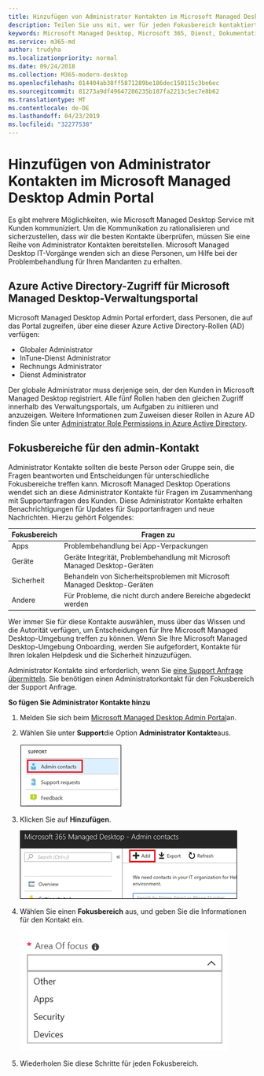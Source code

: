 ```yaml
---
title: Hinzufügen von Administrator Kontakten im Microsoft Managed Desktop Admin Portal
description: Teilen Sie uns mit, wer für jeden Fokusbereich kontaktiert werden soll.
keywords: Microsoft Managed Desktop, Microsoft 365, Dienst, Dokumentation
ms.service: m365-md
author: trudyha
ms.localizationpriority: normal
ms.date: 09/24/2018
ms.collection: M365-modern-desktop
ms.openlocfilehash: 014404ab38ff5871289be186dec150115c3be6ec
ms.sourcegitcommit: 81273a9df49647286235b187fa2213c5ec7e8b62
ms.translationtype: MT
ms.contentlocale: de-DE
ms.lasthandoff: 04/23/2019
ms.locfileid: "32277538"
---
```

# <a name="add-admin-contacts-in-microsoft-managed-desktop-admin-portal"></a>Hinzufügen von Administrator Kontakten im Microsoft Managed Desktop Admin Portal

Es gibt mehrere Möglichkeiten, wie Microsoft Managed Desktop Service mit Kunden kommuniziert. Um die Kommunikation zu rationalisieren und sicherzustellen, dass wir die besten Kontakte überprüfen, müssen Sie eine Reihe von Administrator Kontakten bereitstellen. Microsoft Managed Desktop IT-Vorgänge wenden sich an diese Personen, um Hilfe bei der Problembehandlung für Ihren Mandanten zu erhalten. 

## <a name="azure-active-directory-access-for-microsoft-managed-desktop-admin-portal"></a>Azure Active Directory-Zugriff für Microsoft Managed Desktop-Verwaltungsportal

Microsoft Managed Desktop Admin Portal erfordert, dass Personen, die auf das Portal zugreifen, über eine dieser Azure Active Directory-Rollen (AD) verfügen:
- Globaler Administrator
- InTune-Dienst Administrator
- Rechnungs Administrator
- Dienst Administrator

Der globale Administrator muss derjenige sein, der den Kunden in Microsoft Managed Desktop registriert.  Alle fünf Rollen haben den gleichen Zugriff innerhalb des Verwaltungsportals, um Aufgaben zu initiieren und anzuzeigen.  Weitere Informationen zum Zuweisen dieser Rollen in Azure AD finden Sie unter [Administrator Role Permissions in Azure Active Directory](https://docs.microsoft.com/azure/active-directory/users-groups-roles/directory-assign-admin-roles). 

## <a name="admin-contact-focus-areas"></a>Fokusbereiche für den admin-Kontakt

Administrator Kontakte sollten die beste Person oder Gruppe sein, die Fragen beantworten und Entscheidungen für unterschiedliche Fokusbereiche treffen kann.  Microsoft Managed Desktop Operations wendet sich an diese Administrator Kontakte für Fragen im Zusammenhang mit Supportanfragen des Kunden.  Diese Administrator Kontakte erhalten Benachrichtigungen für Updates für Supportanfragen und neue Nachrichten.  Hierzu gehört Folgendes:

Fokusbereich | Fragen zu
--- | ---
Apps | Problembehandlung bei App-Verpackungen
Geräte | Geräte Integrität, Problembehandlung mit Microsoft Managed Desktop-Geräten
Sicherheit | Behandeln von Sicherheitsproblemen mit Microsoft Managed Desktop-Geräten
Andere | Für Probleme, die nicht durch andere Bereiche abgedeckt werden

Wer immer Sie für diese Kontakte auswählen, muss über das Wissen und die Autorität verfügen, um Entscheidungen für Ihre Microsoft Managed Desktop-Umgebung treffen zu können. Wenn Sie Ihre Microsoft Managed Desktop-Umgebung Onboarding, werden Sie aufgefordert, Kontakte für Ihren lokalen Helpdesk und die Sicherheit hinzuzufügen. 

Administrator Kontakte sind erforderlich, wenn Sie [eine Support Anfrage übermitteln](../working-with-managed-desktop/support.md). Sie benötigen einen Administratorkontakt für den Fokusbereich der Support Anfrage. 

**So fügen Sie Administrator Kontakte hinzu**

1.  Melden Sie sich beim [Microsoft Managed Desktop Admin Portal](http://aka.ms/mwaasportal)an. 

2.  Wählen Sie unter **Support**die Option **Administrator Kontakte**aus. 

    ![Support Menü, Administrator Kontakte](images/admincontacts.png)

3. Klicken Sie auf **Hinzufügen**.

    ![Schaltfläche "Admin Portal hinzufügen"](images/adminadd.png)

4.  Wählen Sie einen **Fokusbereich** aus, und geben Sie die Informationen für den Kontakt ein. 

    ![die Liste der Fokusbereiche](images/areaoffocus.png)

5. Wiederholen Sie diese Schritte für jeden Fokusbereich. 

